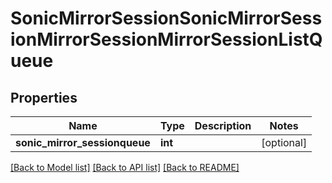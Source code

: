 # SonicMirrorSessionSonicMirrorSessionMirrorSessionMirrorSessionListQueue

## Properties
Name | Type | Description | Notes
------------ | ------------- | ------------- | -------------
**sonic_mirror_sessionqueue** | **int** |  | [optional] 

[[Back to Model list]](../README.md#documentation-for-models) [[Back to API list]](../README.md#documentation-for-api-endpoints) [[Back to README]](../README.md)


